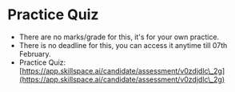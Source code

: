 # Practice Quiz

* There are no marks/grade for this, it's for your own practice.&#x20;
* There is no deadline for this, you can access it anytime till 07th February.
* Practice Quiz: [https://app.skillspace.ai/candidate/assessment/v0zdjdlc\_2g](https://app.skillspace.ai/candidate/assessment/v0zdjdlc\_2g)

